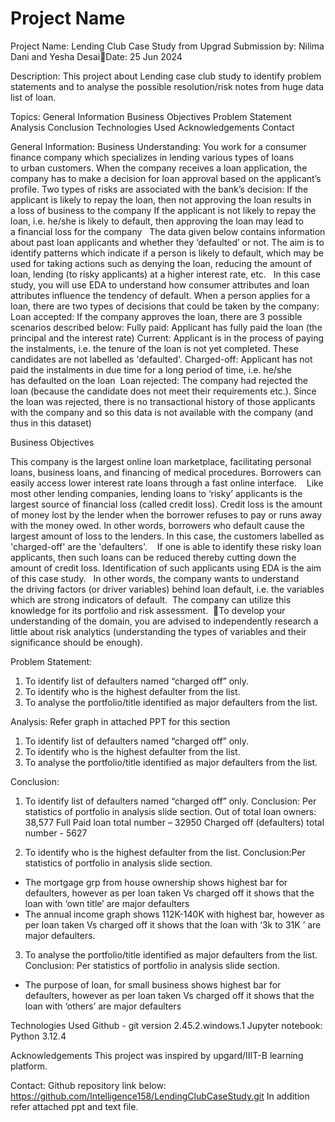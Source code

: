 # Project Name
Project Name: Lending Club Case Study from Upgrad
Submission by: Nilima Dani and Yesha DesaiDate: 25 Jun 2024

Description:
This project about Lending case club study to identify problem statements and to analyse the possible resolution/risk notes from huge data list of loan.

Topics:
General Information
Business Objectives
Problem Statement
Analysis
Conclusion
Technologies Used
Acknowledgements
Contact

General Information:
Business Understanding:
You work for a consumer finance company which specializes in lending various types of loans to urban customers. When the company receives a loan application, the company has to make a decision for loan approval based on the applicant’s profile. Two types of risks are associated with the bank’s decision:
If the applicant is likely to repay the loan, then not approving the loan results in a loss of business to the company
If the applicant is not likely to repay the loan, i.e. he/she is likely to default, then approving the loan may lead to a financial loss for the company
 
The data given below contains information about past loan applicants and whether they ‘defaulted’ or not. The aim is to identify patterns which indicate if a person is likely to default, which may be used for taking actions such as denying the loan, reducing the amount of loan, lending (to risky applicants) at a higher interest rate, etc.
 
In this case study, you will use EDA to understand how consumer attributes and loan attributes influence the tendency of default.
When a person applies for a loan, there are two types of decisions that could be taken by the company:
Loan accepted: If the company approves the loan, there are 3 possible scenarios described below:
Fully paid: Applicant has fully paid the loan (the principal and the interest rate)
Current: Applicant is in the process of paying the instalments, i.e. the tenure of the loan is not yet completed. These candidates are not labelled as 'defaulted'.
Charged-off: Applicant has not paid the instalments in due time for a long period of time, i.e. he/she has defaulted on the loan 
Loan rejected: The company had rejected the loan (because the candidate does not meet their requirements etc.). Since the loan was rejected, there is no transactional history of those applicants with the company and so this data is not available with the company (and thus in this dataset)

Business Objectives

This company is the largest online loan marketplace, facilitating personal loans, business loans, and financing of medical procedures. Borrowers can easily access lower interest rate loans through a fast online interface. 
 
Like most other lending companies, lending loans to ‘risky’ applicants is the largest source of financial loss (called credit loss). Credit loss is the amount of money lost by the lender when the borrower refuses to pay or runs away with the money owed. In other words, borrowers who default cause the largest amount of loss to the lenders. In this case, the customers labelled as 'charged-off' are the 'defaulters'. 
 
If one is able to identify these risky loan applicants, then such loans can be reduced thereby cutting down the amount of credit loss. Identification of such applicants using EDA is the aim of this case study.
 
In other words, the company wants to understand the driving factors (or driver variables) behind loan default, i.e. the variables which are strong indicators of default.  The company can utilize this knowledge for its portfolio and risk assessment. 
To develop your understanding of the domain, you are advised to independently research a little about risk analytics (understanding the types of variables and their significance should be enough).

Problem Statement:
1. To identify list of defaulters named “charged off” only.
2. To identify who is the highest defaulter from the list.
3. To analyse the portfolio/title identified as major defaulters from the list.

Analysis: Refer graph in attached PPT for this section
1. To identify list of defaulters named “charged off” only.
2. To identify who is the highest defaulter from the list.
3. To analyse the portfolio/title identified as major defaulters from the list.

Conclusion:
1. To identify list of defaulters named “charged off” only.
   Conclusion:   Per statistics of portfolio in analysis slide section.
Out of total loan owners: 38,577 
Full Paid loan total number – 32950
Charged off (defaulters) total number - 5627

2. To identify who is the highest defaulter from the list.
   Conclusion:Per statistics of portfolio in analysis slide section.
- The mortgage grp from house ownership shows highest bar for defaulters, however as per loan taken Vs charged off it shows that the loan with ‘own title’ are major defaulters
- The annual income graph shows 112K-140K with highest bar, however as per loan taken Vs charged off it shows that the loan with ‘3k to 31K ’ are major defaulters.

   
3. To analyse the portfolio/title identified as major defaulters from the list.
   Conclusion: Per statistics of portfolio in analysis slide section.
- The purpose of loan, for small business shows highest bar for defaulters, however as per loan taken Vs charged off it shows that the loan with ‘others’ are major defaulters

Technologies Used
Github - git version 2.45.2.windows.1
Jupyter notebook: Python 3.12.4

Acknowledgements
This project was inspired by upgard/IIIT-B learning platform.

Contact: 
Github repository link below:
https://github.com/Intelligence158/LendingClubCaseStudy.git
In addition refer attached ppt and text file.
















